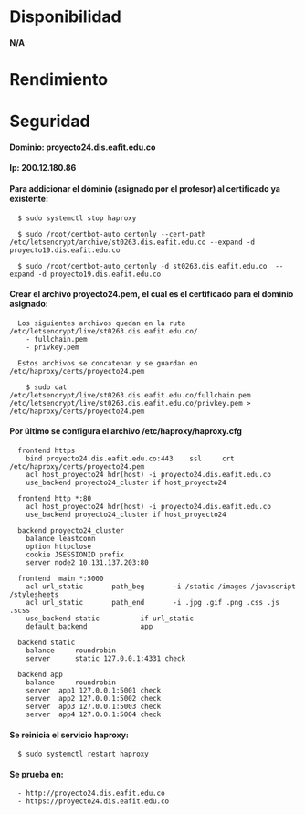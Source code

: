 # Disponibilidad

#### N/A

# Rendimiento

# Seguridad

#### Dominio: proyecto24.dis.eafit.edu.co

#### Ip: 200.12.180.86

#### Para addicionar el dóminio (asignado por el profesor) al certificado ya existente:

      $ sudo systemctl stop haproxy
      
      $ sudo /root/certbot-auto certonly --cert-path /etc/letsencrypt/archive/st0263.dis.eafit.edu.co --expand -d proyecto19.dis.eafit.edu.co

      $ sudo /root/certbot-auto certonly -d st0263.dis.eafit.edu.co  --expand -d proyecto19.dis.eafit.edu.co
      
#### Crear el archivo proyecto24.pem, el cual es el certificado para el dominio asignado:

      Los siguientes archivos quedan en la ruta /etc/letsencrypt/live/st0263.dis.eafit.edu.co/
        - fullchain.pem
        - privkey.pem 
      
      Estos archivos se concatenan y se guardan en /etc/haproxy/certs/proyecto24.pem
      
        $ sudo cat /etc/letsencrypt/live/st0263.dis.eafit.edu.co/fullchain.pem /etc/letsencrypt/live/st0263.dis.eafit.edu.co/privkey.pem > /etc/haproxy/certs/proyecto24.pem

#### Por último se configura el archivo /etc/haproxy/haproxy.cfg

      frontend https
        bind proyecto24.dis.eafit.edu.co:443    ssl     crt     /etc/haproxy/certs/proyecto24.pem
        acl host_proyecto24 hdr(host) -i proyecto24.dis.eafit.edu.co
        use_backend proyecto24_cluster if host_proyecto24
        
      frontend http *:80
        acl host_proyecto24 hdr(host) -i proyecto24.dis.eafit.edu.co
        use_backend proyecto24_cluster if host_proyecto24
      
      backend proyecto24_cluster
        balance leastconn
        option httpclose
        cookie JSESSIONID prefix
        server node2 10.131.137.203:80

      frontend  main *:5000
        acl url_static       path_beg       -i /static /images /javascript /stylesheets
        acl url_static       path_end       -i .jpg .gif .png .css .js .scss
        use_backend static          if url_static
        default_backend             app
        
      backend static
        balance     roundrobin
        server      static 127.0.0.1:4331 check

      backend app
        balance     roundrobin
        server  app1 127.0.0.1:5001 check
        server  app2 127.0.0.1:5002 check
        server  app3 127.0.0.1:5003 check
        server  app4 127.0.0.1:5004 check

      
#### Se reinicia el servicio haproxy:

      $ sudo systemctl restart haproxy

#### Se prueba en:
      - http://proyecto24.dis.eafit.edu.co
      - https://proyecto24.dis.eafit.edu.co
